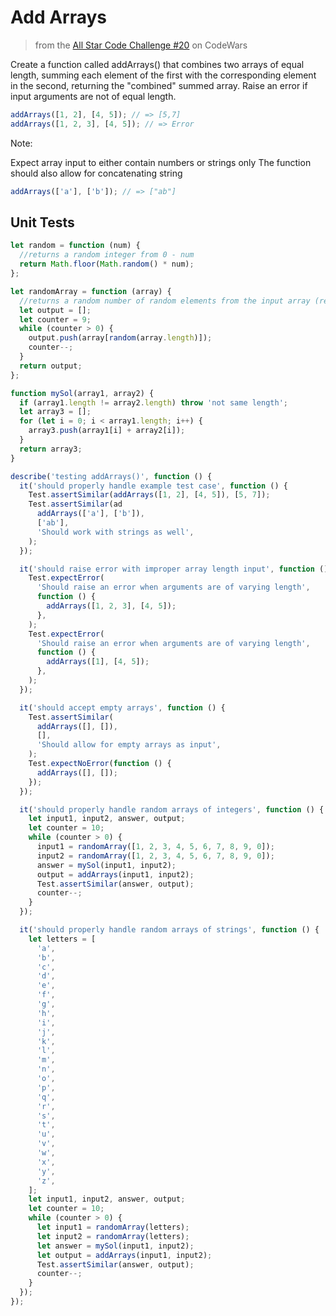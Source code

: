 # Add Arrays

> from the
> [All Star Code Challenge #20](https://www.codewars.com/kata/5865a75da5f19147370000c7/solutions)
> on CodeWars

Create a function called addArrays() that combines two arrays of equal length,
summing each element of the first with the corresponding element in the second,
returning the "combined" summed array. Raise an error if input arguments are not
of equal length.

```js
addArrays([1, 2], [4, 5]); // => [5,7]
addArrays([1, 2, 3], [4, 5]); // => Error
```

Note:

Expect array input to either contain numbers or strings only The function should
also allow for concatenating string

```js
addArrays(['a'], ['b']); // => ["ab"]
```

## Unit Tests

```js
let random = function (num) {
  //returns a random integer from 0 - num
  return Math.floor(Math.random() * num);
};

let randomArray = function (array) {
  //returns a random number of random elements from the input array (repeats allowed)
  let output = [];
  let counter = 9;
  while (counter > 0) {
    output.push(array[random(array.length)]);
    counter--;
  }
  return output;
};

function mySol(array1, array2) {
  if (array1.length != array2.length) throw 'not same length';
  let array3 = [];
  for (let i = 0; i < array1.length; i++) {
    array3.push(array1[i] + array2[i]);
  }
  return array3;
}

describe('testing addArrays()', function () {
  it('should properly handle example test case', function () {
    Test.assertSimilar(addArrays([1, 2], [4, 5]), [5, 7]);
    Test.assertSimilar(ad
      addArrays(['a'], ['b']),
      ['ab'],
      'Should work with strings as well',
    );
  });

  it('should raise error with improper array length input', function () {
    Test.expectError(
      'Should raise an error when arguments are of varying length',
      function () {
        addArrays([1, 2, 3], [4, 5]);
      },
    );
    Test.expectError(
      'Should raise an error when arguments are of varying length',
      function () {
        addArrays([1], [4, 5]);
      },
    );
  });

  it('should accept empty arrays', function () {
    Test.assertSimilar(
      addArrays([], []),
      [],
      'Should allow for empty arrays as input',
    );
    Test.expectNoError(function () {
      addArrays([], []);
    });
  });

  it('should properly handle random arrays of integers', function () {
    let input1, input2, answer, output;
    let counter = 10;
    while (counter > 0) {
      input1 = randomArray([1, 2, 3, 4, 5, 6, 7, 8, 9, 0]);
      input2 = randomArray([1, 2, 3, 4, 5, 6, 7, 8, 9, 0]);
      answer = mySol(input1, input2);
      output = addArrays(input1, input2);
      Test.assertSimilar(answer, output);
      counter--;
    }
  });

  it('should properly handle random arrays of strings', function () {
    let letters = [
      'a',
      'b',
      'c',
      'd',
      'e',
      'f',
      'g',
      'h',
      'i',
      'j',
      'k',
      'l',
      'm',
      'n',
      'o',
      'p',
      'q',
      'r',
      's',
      't',
      'u',
      'v',
      'w',
      'x',
      'y',
      'z',
    ];
    let input1, input2, answer, output;
    let counter = 10;
    while (counter > 0) {
      let input1 = randomArray(letters);
      let input2 = randomArray(letters);
      let answer = mySol(input1, input2);
      let output = addArrays(input1, input2);
      Test.assertSimilar(answer, output);
      counter--;
    }
  });
});
```
